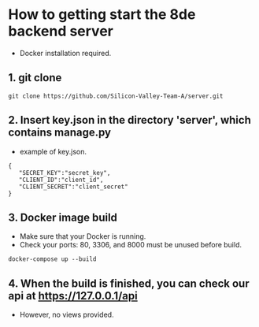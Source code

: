 # How to getting start the 8de backend server
* Docker installation required.

## 1. git clone
 ```
 git clone https://github.com/Silicon-Valley-Team-A/server.git
 ```

## 2. Insert key.json in the directory 'server', which contains manage.py
 * example of key.json.
 ```
{
    "SECRET_KEY":"secret_key",
    "CLIENT_ID":"client_id",
    "CLIENT_SECRET":"client_secret"
}
 ```

## 3. Docker image build
 * Make sure that your Docker is running.
 * Check your ports: 80, 3306, and 8000 must be unused before build.
 ```
 docker-compose up --build
 ```

## 4. When the build is finished, you can check our api at https://127.0.0.1/api
 * However, no views provided.